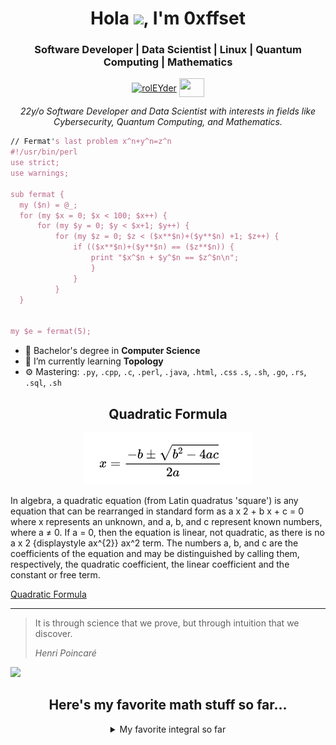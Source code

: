 

<h1 align="center"> Hola <img src="https://raw.githubusercontent.com/RolEYder/RolEYder/master/Hello!.gif" width="30px">, I'm 0xffset</h1>
<p align="center">
<h3 align="center">Software Developer | Data Scientist | Linux | Quantum Computing | Mathematics</h3>
</p>
<p align="center">
<a href="https://www.linkedin.com/in/rogger-garc%C3%ADa-d%C3%ADaz-5100a41b1/" target="blank"><img align="center" src="https://cdn.jsdelivr.net/npm/simple-icons@3.0.1/icons/linkedin.svg" alt="rolEYder" height="30" width="40" /></a>
	<a href = "mailto: roggergarciadiaz@gmail.com"><img align="center" src="https://simpleicons.org/icons/gmail.svg" height="30" width="40" /></a>
</p>
<p align="center">
  <em>
  22y/o Software Developer and Data Scientist with interests in fields like Cybersecurity, Quantum Computing, and Mathematics.
  </em> 
  <br>
</p>





  ```perl
// Fermat's last problem x^n+y^n=z^n
#!/usr/bin/perl
use strict;
use warnings;

sub fermat {
	my ($n) = @_;
	for (my $x = 0; $x < 100; $x++) {
		for (my $y = 0; $y < $x+1; $y++) {
			for (my $z = 0; $z < ($x**$n)+($y**$n) +1; $z++) {
				if (($x**$n)+($y**$n) == ($z**$n)) {
					print "$x^$n + $y^$n == $z^$n\n";		
					}
				}
			} 
	}


my $e = fermat(5);


```
- 🔭 Bachelor's degree in **Computer Science**
- 🌱 I’m currently learning **Topology** 
- ⚙️ Mastering: `.py`, `.cpp`, `.c`, `.perl`, `.java`, `.html`, `.css`  `.s`, `.sh`, `.go`, `.rs`, `.sql`, `.sh`

<h2 align="center">Quadratic Formula</h2>
<p align="center"><img src="./images/equation2.gif"/></p>
<p>In algebra, a quadratic equation (from Latin quadratus 'square') 
        is any equation that can be rearranged in standard form as a x 2 + b x + c = 0 
        where x represents an unknown, and a, b, and c represent known numbers, where a ≠ 0. If a = 0, then the equation is linear, not quadratic, as there is no a x 2 {displaystyle ax^{2}} ax^2 term. The numbers a, b, and c are the coefficients of the equation and may be distinguished by calling them, respectively,
     the quadratic coefficient, the linear coefficient and the constant or free term.</p>
<a href="https://en.wikipedia.org/wiki/Quadratic_equation">Quadratic Formula</a>



------------
> It is through science that we prove, but through intuition that we discover.
>
> *Henri Poincaré*

<a align="center"><img src="https://github.com/RolEYder/RolEYder/actions/workflows/main.yaml/badge.svg" /></p>


## Here's my favorite math stuff so far...

<details>
  <summary>My favorite integral so far</summary>
  <ol>
    <li>
     <img src="./images/myfavoriteintegralsofar.jpg">
    </li>
  </ol>
</details>